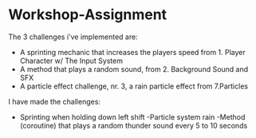 # Workshop-Assignment

The 3 challenges i've implemented are:
- A sprinting mechanic that increases the players speed from 1. Player Character w/ The Input System
- A method that plays a random sound, from 2. Background Sound and SFX
- A particle effect challenge, nr. 3, a rain particle effect from 7.Particles
  
I have made the challenges:
- Sprinting when holding down left shift
-Particle system rain
-Method (coroutine) that plays a random thunder sound every 5 to 10 seconds

